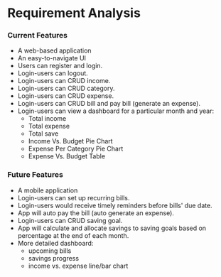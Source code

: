 # Requirement Analysis

### Current Features
* A web-based application
* An easy-to-navigate UI
* Users can register and login.
* Login-users can logout.
* Login-users can CRUD income.
* Login-users can CRUD category.
* Login-users can CRUD expense.
* Login-users can CRUD bill and pay bill (generate an expense).
* Login-users can view a dashboard for a particular month and year:
  * Total income
  * Total expense
  * Total save
  * Income Vs. Budget Pie Chart
  * Expense Per Category Pie Chart
  * Expense Vs. Budget Table

### Future Features
* A mobile application
* Login-users can set up recurring bills.
* Login-users would receive timely reminders before bills' due date.
* App will auto pay the bill (auto generate an expense).
* Login-users can CRUD saving goal.
* App will calculate and allocate savings to saving goals based on percentage at the end of each month.
* More detailed dashboard:
  * upcoming bills
  * savings progress
  * income vs. expense line/bar chart


